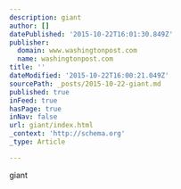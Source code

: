 ```yaml
---
description: giant
author: []
datePublished: '2015-10-22T16:01:30.849Z'
publisher:
  domain: www.washingtonpost.com
  name: washingtonpost.com
title: ''
dateModified: '2015-10-22T16:00:21.049Z'
sourcePath: _posts/2015-10-22-giant.md
published: true
inFeed: true
hasPage: true
inNav: false
url: giant/index.html
_context: 'http://schema.org'
_type: Article

---
```

giant